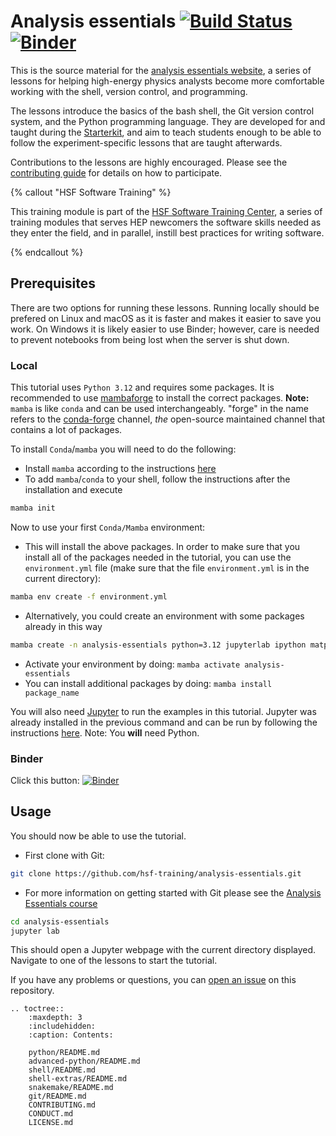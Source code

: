 # Analysis essentials [![Build Status](https://github.com/hsf-training/analysis-essentials/actions/workflows/build.yml/badge.svg)](https://github.com/hsf-training/analysis-essentials/actions/workflows/build.yml/badge.svg) [![Binder](https://mybinder.org/badge_logo.svg)](https://mybinder.org/v2/gh/hsf-training/analysis-essentials/master)


This is the source material for the [analysis essentials website][website], a
series of lessons for helping high-energy physics analysts become more
comfortable working with the shell, version control, and programming.

The lessons introduce the basics of the bash shell, the Git version control
system, and the Python programming language. They are developed for and taught
during the [Starterkit][starterkit], and aim to teach students enough to be
able to follow the experiment-specific lessons that are taught afterwards.

Contributions to the lessons are highly encouraged. Please see the
[contributing guide][contributing] for details on how to participate.

{% callout "HSF Software Training" %}

This training module is part of the [HSF Software Training Center](https://hepsoftwarefoundation.org/training/curriculum.html),
a series of training modules that serves HEP newcomers the software skills needed
as they enter the field, and in parallel, instill best practices for writing software.

{% endcallout %}

## Prerequisites

There are two options for running these lessons. Running locally should be prefered on Linux and macOS as it is faster and makes it easier to save you work.
On Windows it is likely easier to use Binder; however, care is needed to prevent notebooks from being lost when the server is shut down.

### Local

This tutorial uses `Python 3.12` and requires some packages.
It is recommended to use [mambaforge](https://github.com/conda-forge/miniforge#mambaforge) to install the correct packages.
**Note:** `mamba` is like `conda` and can be used interchangeably. "forge" in the name refers to the [conda-forge](https://conda-forge.org/) channel, _the_ open-source maintained channel that contains a lot of packages.

To install `Conda`/`mamba` you will need to do the following:

 - Install `mamba` according to the instructions [here](https://github.com/conda-forge/miniforge#install)
 - To add `mamba`/`conda` to your shell, follow the instructions after the installation and execute
```bash
mamba init
```


Now to use your first ```Conda/Mamba``` environment:
 
 - This will install the above packages. In order to make sure that you install all of the packages needed in the tutorial, you can use the `environment.yml` file (make sure that the file `environment.yml` is in the current directory):
```bash
mamba env create -f environment.yml
```
 - Alternatively, you could create an environment with some packages already in this way
```bash
mamba create -n analysis-essentials python=3.12 jupyterlab ipython matplotlib uproot numpy pandas scikit-learn scipy tensorflow xgboost hep_ml wget
```
 - Activate your environment by doing: `mamba activate analysis-essentials`
 - You can install additional packages by doing: `mamba install package_name`


You will also need [Jupyter](https://jupyterlab.readthedocs.io/) to run the examples in this tutorial.
Jupyter was already installed in the previous command and can be run by following the instructions [here](https://jupyterlab.readthedocs.io/en/stable/getting_started/starting.html).
Note: You **will** need Python.

### Binder

Click this button: [![Binder](https://mybinder.org/badge_logo.svg)](https://mybinder.org/v2/gh/hsf-training/analysis-essentials/master)

## Usage

You should now be able to use the tutorial.
 - First clone with Git:
```bash
git clone https://github.com/hsf-training/analysis-essentials.git
```
 - For more information on getting started with Git please see the [Analysis Essentials course](https://hsf-training.github.io/analysis-essentials/index.html)
```bash
cd analysis-essentials
jupyter lab
```
This should open a Jupyter webpage with the current directory displayed.
Navigate to one of the lessons to start the tutorial.

If you have any problems or questions, you can [open an issue][issues] on this repository.

[website]: https://hsf-training.github.io/analysis-essentials/
[starterkit]: https://lhcb.github.io/starterkit/
[contributing]: CONTRIBUTING.md
[issues]: https://github.com/hsf-training/analysis-essentials/issues

```eval_rst
.. toctree::
    :maxdepth: 3
    :includehidden:
    :caption: Contents:

    python/README.md
    advanced-python/README.md
    shell/README.md
    shell-extras/README.md
    snakemake/README.md
    git/README.md
    CONTRIBUTING.md
    CONDUCT.md
    LICENSE.md
```

